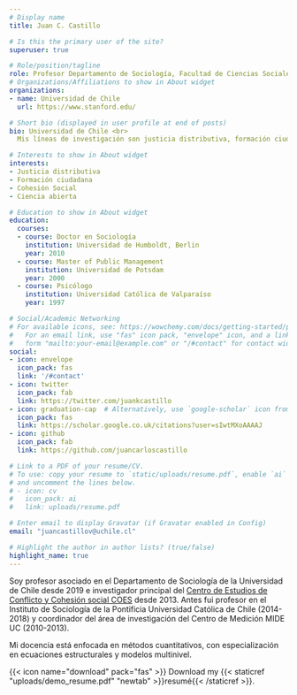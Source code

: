 ```yaml
---
# Display name
title: Juan C. Castillo

# Is this the primary user of the site?
superuser: true

# Role/position/tagline
role: Profesor Departamento de Sociología, Facultad de Ciencias Sociales
# Organizations/Affiliations to show in About widget
organizations:
- name: Universidad de Chile
  url: https://www.stanford.edu/

# Short bio (displayed in user profile at end of posts)
bio: Universidad de Chile <br>
  Mis líneas de investigación son justicia distributiva, formación ciudadana, cohesión social y ciencia abierta

# Interests to show in About widget
interests:
- Justicia distributiva
- Formación ciudadana
- Cohesión Social
- Ciencia abierta

# Education to show in About widget
education:
  courses:
  - course: Doctor en Sociología
    institution: Universidad de Humboldt, Berlin
    year: 2010
  - course: Master of Public Management
    institution: Universidad de Potsdam
    year: 2000
  - course: Psicólogo
    institution: Universidad Católica de Valparaíso
    year: 1997

# Social/Academic Networking
# For available icons, see: https://wowchemy.com/docs/getting-started/page-builder/#icons
#   For an email link, use "fas" icon pack, "envelope" icon, and a link in the
#   form "mailto:your-email@example.com" or "/#contact" for contact widget.
social:
- icon: envelope
  icon_pack: fas
  link: '/#contact'
- icon: twitter
  icon_pack: fab
  link: https://twitter.com/juankcastillo
- icon: graduation-cap  # Alternatively, use `google-scholar` icon from `ai` icon pack
  icon_pack: fas
  link: https://scholar.google.co.uk/citations?user=sIwtMXoAAAAJ
- icon: github
  icon_pack: fab
  link: https://github.com/juancarloscastillo

# Link to a PDF of your resume/CV.
# To use: copy your resume to `static/uploads/resume.pdf`, enable `ai` icons in `params.toml`,
# and uncomment the lines below.
# - icon: cv
#   icon_pack: ai
#   link: uploads/resume.pdf

# Enter email to display Gravatar (if Gravatar enabled in Config)
email: "juancastillov@uchile.cl"

# Highlight the author in author lists? (true/false)
highlight_name: true
---
```


Soy profesor asociado en el Departamento de Sociología de la Universidad de Chile desde 2019 e investigador principal del [Centro de Estudios de Conflicto y Cohesión social COES](https://coes.cl/) desde 2013. Antes fui profesor en el Instituto de Sociología de la Pontificia Universidad Católica de Chile (2014-2018) y coordinador del área de investigación del Centro de Medición MIDE UC (2010-2013).

Mi docencia está enfocada en métodos cuantitativos, con especialización en ecuaciones estructurales y modelos multinivel.


{{< icon name="download" pack="fas" >}} Download my {{< staticref "uploads/demo_resume.pdf" "newtab" >}}resumé{{< /staticref >}}.
